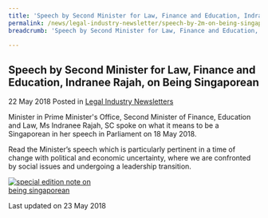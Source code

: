 ```yaml
---
title: 'Speech by Second Minister for Law, Finance and Education, Indranee Rajah, on Being Singaporean'
permalink: /news/legal-industry-newsletter/speech-by-2m-on-being-singaporean/
breadcrumb: 'Speech by Second Minister for Law, Finance and Education, Indranee Rajah, on Being Singaporean'

---
```



<style>
  .image {width: 200px;}
  .image img {max-width: 100%;}
</style>

Speech by Second Minister for Law, Finance and Education, Indranee Rajah, on Being Singaporean
---

22 May 2018 Posted in [Legal Industry Newsletters](/news/legal-industry-newsletters/)

Minister in Prime Minister's Office, Second Minister of Finance, Education and Law, Ms Indranee Rajah, SC spoke on what it means to be a Singaporean in her speech in Parliament on 18 May 2018.

Read the Minister’s speech which is particularly pertinent in a time of change with political and economic uncertainty, where we are confronted by social issues and undergoing a leadership transition.

<div class="image">
  <a href="/files/SpecialEditionNoteonBeingSingaporean.pdf"><img src="/images/1527047602195.jpg" title="special edition note on being singaporean" alt="special edition note on being singaporean"></a>
</div>

<p class="right-side-updated">Last updated on 23 May 2018</p>
